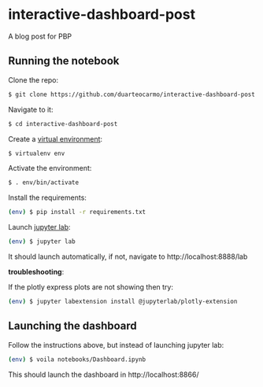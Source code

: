 # interactive-dashboard-post

A blog post for PBP

## Running the notebook

Clone the repo:

```bash
$ git clone https://github.com/duarteocarmo/interactive-dashboard-post.git
```

Navigate to it:

```bash
$ cd interactive-dashboard-post
```

Create a [virtual environment](https://virtualenv.pypa.io/en/latest/):

```bash
$ virtualenv env
```

Activate the environment:

```bash
$ . env/bin/activate
```

Install the requirements:

```bash
(env) $ pip install -r requirements.txt 
```

Launch [jupyter lab](https://jupyterlab.readthedocs.io/en/stable/):

```bash
(env) $ jupyter lab
```

It should launch automatically, if not, navigate to http://localhost:8888/lab 

**troubleshooting**:

If the plotly express plots are not showing then try:

```bash
(env) $ jupyter labextension install @jupyterlab/plotly-extension
```

## Launching the dashboard

Follow the instructions above, but instead of launching jupyter lab: 

```bash
(env) $ voila notebooks/Dashboard.ipynb
```

This should launch the dashboard in http://localhost:8866/



